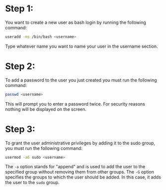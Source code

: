 # Step 1:

You want to create a new user as bash login by running the following command:
```bash
useradd -ms /bin/bash <username>
```
Type whatever name you want to name your user in the username section.

# Step 2:

To add a password to the user you just created you must run the following command:
```bash
passwd <username>
```
This will prompt you to enter a password twice. For security reasons nothing will be displayed on the screen.

# Step 3:

To grant the user administrative privileges by adding it to the sudo group, you must run the following command:
```bash
usermod -aG sudo <username>
```
The `-a` option stands for "append" and is used to add the user to the specified group without removing them from other groups.
The `-G` option specifies the groups to which the user should be added. In this case, it adds the user to the `sudo` group.

